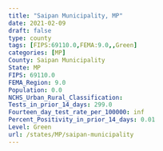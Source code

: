 ```yaml
---
title: "Saipan Municipality, MP"
date: 2021-02-09
draft: false
type: county
tags: [FIPS:69110.0,FEMA:9.0,,Green]
categories: [MP]
County: Saipan Municipality
State: MP
FIPS: 69110.0
FEMA_Region: 9.0
Population: 0.0
NCHS_Urban_Rural_Classification: 
Tests_in_prior_14_days: 299.0
Fourteen_day_test_rate_per_100000: inf
Percent_Positivity_in_prior_14_days: 0.01
Level: Green
url: /states/MP/saipan-municipality
---
```



